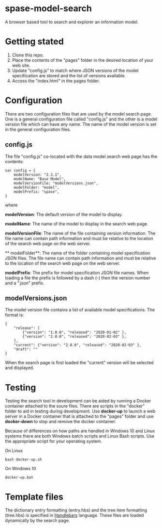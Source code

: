 # spase-model-search

A browser based tool to search and explorer an information model.

# Getting stated

1. Clone this repo.
2. Place the contents of the "pages" folder in the desired location of your web site.
3. Update "config.js" to match where JSON versions of the model specification are stored and the list of versions available.
4. Access the "index.html" in the pages folder.

# Configuration

There are two configuration files that are used by the model search page. One is a general configuration file called "config.js" 
and the other is a model version file which can have any name. The name of the model version is set in the general configuration files.

## config.js

The file "config.js" co-located with the data model search web page has the contents:

```
var config = {
	modelVersion: "2.3.1",
    modelName: "Base Model",
    modelVersionFile: "modelVersions.json",
    modelFolder: "model",
	modelPrefix: "spase",
}
```

where

**modelVersion**: The default version of the model to display.

**modelName**: The name of the model to display in the search web page.

**modelVersionFile**: The name of the file containing version information. The file name can contain path information and must be relative to the location of the search web page on the web server.

** modelFolder**: The name of the folder containing model specification JSON files. The file name can contain path information and must be relative to the location of the search web page on the web server.

**modelPrefix**: The prefix for model specification JSON file names. When loading a file the prefix is followed by a dash (-) then the version number and a ".json" prefix.

## modelVersions.json

The model version file contains a list of available model specifications. The format is:

```
{
	"release": [
		{"version": "1.0.0", "released": "2020-01-02" },
		{"version": "2.0.0", "released": "2020-02-03" },
	],
	"current": {"version": "2.0.0", "released": "2020-02-03" },
	"draft": ""
}
```
When the search page is first loaded the "current" version will be selected and displayed.

# Testing

Testing the search tool in development can be aided by running a Docker container attached to the soure files. 
There are scripts in the "docker" folder to aid in testing during development. 
Use **docker-up** to launch a web server in a Docker container that is attached to the "pages" folder and 
use **docker-down** to stop and remove the docker container. 

Because of differences on how paths are handled in Windows 10 and Linux systems there are both Windows batch scripts and Linux Bash scripts.
Use the appropriate script for your operating system.

On Linux
```
bash docker-up.sh
```

On Windows 10
```
docker-up.bat
```
 
# Template files

The dictionary entry formatting (entry.hbs) and the tree item formatting (tree.hbs) is specified in <a href="https://handlebarsjs.com/guide/">Handlebars</a> language.
These files are loaded dynamically by the search page.
